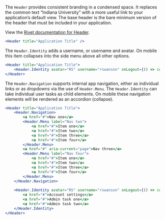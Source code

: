 The `Header` provides consistent branding in a condensed space. It replaces 
the common text “Indiana University” with a more useful link to your application’s 
default view. The base header is the bare minimum version of the header that must 
be included in your application.

View the [Rivet documentation for Header](https://rivet.uits.iu.edu/components/navigation/header/).


```jsx
<Header title="Application Title" />
```

The `Header.Identity` adds a username, or username and avatar. On mobile this item 
collapses into the side menu above all other options.

```jsx
<Header title="Application Title">
    <Header.Identity avatar="RS" username="rswanson" onLogout={() => console.log('Logout!')} />
</Header>
```

The `Header.Navigation` supports internal app navigation, either as individual links or as 
dropdowns via the use of `Header.Menu`. The `Header.Identity` can take individual user tasks 
as child elements. On mobile these navigation elements will be rendered as an accordion (collapse).

```jsx
<Header title="Application Title">
    <Header.Navigation>
        <a href="#">Nav one</a>
        <Header.Menu label="Nav two">
            <a href="#">Item one</a>
            <a href="#">Item two</a>
            <a href="#">Item three</a>
            <a href="#">Item four</a>
        </Header.Menu>
        <a href="#" aria-current="page">Nav three</a>
        <Header.Menu label="Nav four">
            <a href="#">Item one</a>
            <a href="#">Item two</a>
            <a href="#">Item three</a>
            <a href="#">Item four</a>
        </Header.Menu>
    </Header.Navigation>
    
    <Header.Identity avatar="RS" username="rswanson" onLogout={() => console.log('Logout!')}>
        <a href="#">Account settings</a>
        <a href="#">Admin task one</a>
        <a href="#">Admin task two</a>
    </Header.Identity>
</Header>
```
